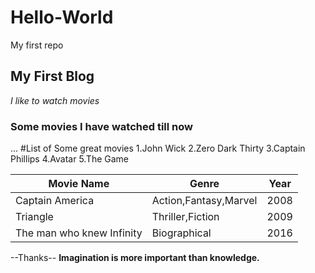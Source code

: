 # Hello-World
My first repo
## My First Blog
*I like to watch movies*
### Some movies I have watched till now
...
#List of Some great movies
1.John Wick
2.Zero Dark Thirty
3.Captain Phillips
4.Avatar
5.The Game

|Movie Name|Genre|Year|
|---|---|---|
|Captain America|Action,Fantasy,Marvel|2008|
|Triangle|Thriller,Fiction|2009|
The man who knew Infinity|Biographical|2016|

--Thanks--
**Imagination is more important than knowledge.**
